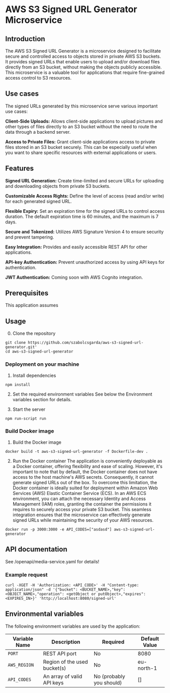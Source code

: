 # AWS S3 Signed URL Generator Microservice

## Introduction
The AWS S3 Signed URL Generator is a microservice designed to facilitate secure 
and controlled access to objects stored in private AWS S3 buckets. It provides 
signed URLs that enable users to upload and/or download files directly from an 
S3 bucket, without making the objects publicly accessible. This microservice is 
a valuable tool for applications that require fine-grained access control to S3 
resources.

## Use cases
The signed URLs generated by this microservice serve various important use cases:

<b>Client-Side Uploads:</b> Allows client-side applications to
upload pictures and other types of files directly to an S3 bucket without 
the need to route the data through a backend server.

<b>Access to Private Files:</b> Grant client-side applications access to private 
files stored in an S3 bucket securely. This can be especially useful when 
you want to share specific resources with external applications or users.

## Features

<b>Signed URL Generation:</b> Create time-limited and secure URLs for uploading 
and downloading objects from private S3 buckets.

<b>Customizable Access Rights:</b> Define the level of access (read and/or write) 
for each generated signed URL.

<b>Flexible Expiry:</b> Set an expiration time for the signed URLs to control 
access duration. The default expiration time is 60 minutes, and the maximum is 7 days.

<b>Secure and Tokenized:</b> Utilizes AWS Signature Version 4 to ensure 
security and prevent tampering.

<b>Easy Integration:</b> Provides and easily accessible REST API for other applications.

<b>API-key Authentication:</b> Prevent unauthorized access by using API keys for authentication.

<b>JWT Authentication:</b> Coming soon with AWS Cognito integration.

## Prerequisites
This application assumes 

## Usage
0. Clone the repository
```
git clone https://github.com/szabolcsgarda/aws-s3-signed-url-generator.git'
cd aws-s3-signed-url-generator
```

### Deployment on your machine
1. Install dependencies
```
npm install
```

2. Set the required environment variables
See below the Environment variables section for details.

3. Start the server

```
npm run-script run
```

### Build Docker image
1. Build the Docker image
```
docker build -t aws-s3-signed-url-generator -f Dockerfile-dev .
```

2. Run the Docker container
The application is conveniently deployable as a Docker container, offering flexibility 
and ease of scaling. However, it's important to note that by default, the Docker 
container does not have access to the host machine's AWS secrets. Consequently, 
it cannot generate signed URLs out of the box.
To overcome this limitation, the Docker container is ideally suited for deployment 
within Amazon Web Services (AWS) Elastic Container Service (ECS). In an AWS ECS 
environment, you can attach the necessary Identity and Access Management (IAM) roles, 
granting the container the permissions it requires to securely access your private 
S3 bucket. This seamless integration ensures that the microservice can effectively 
generate signed URLs while maintaining the security of your AWS resources.
```
docker run -p 3000:3000 -e API_CODES=["asdasd"] aws-s3-signed-url-generator
```

## API documentation
See /openapi/media-service.yaml for details!

### Example request
```
curl -XGET -H 'Authorization: <API_CODE>' -H "Content-type: application/json" -d '{"bucket": <BUCKET_NAME>,"key": <OBJECT_NAME>,"operation": <getObject or putObject>,"expires":<EXPIRES_IN>}' 'http://localhost:8080/signed-url'
```

## Environmental variables
The following environment variables are used by the application:

| Variable Name         | Description                           |Required   |Default Value|
|-----------------------|---------------------------------------|-----------|-------------|
| `PORT`                | REST API port                         | No        | 8080       |
| `AWS_REGION`          | Region of the used bucket(s)          | No        | eu-north-1 |
| `API_CODES`           | An array of valid API keys            | No (probably you should)| []         |


